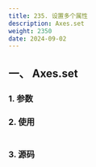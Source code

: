 ```yaml
---
title: 235. 设置多个属性
description: Axes.set
weight: 2350
date: 2024-09-02
---
```

<style>
th, td {
  border: 1px solid rgb(190, 190, 190);
}
</style>


## 一、 Axes.set


### 1. 参数




### 2. 使用



```python


```


### 3. 源码
```python

```




